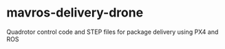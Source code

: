 # mavros-delivery-drone
Quadrotor control code and STEP files for package delivery using PX4 and ROS
